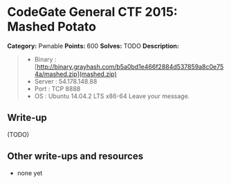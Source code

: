# CodeGate General CTF 2015: Mashed Potato

**Category:** Pwnable
**Points:** 600
**Solves:** TODO
**Description:** 

> - Binary : [http://binary.grayhash.com/b5a0bd1e466f2884d537859a8c0e754a/mashed.zip](mashed.zip)
> - Server : 54.178.148.88
> - Port : TCP 8888
> - OS : Ubuntu 14.04.2 LTS x86-64
> Leave your message.

## Write-up

(TODO)

## Other write-ups and resources

* none yet